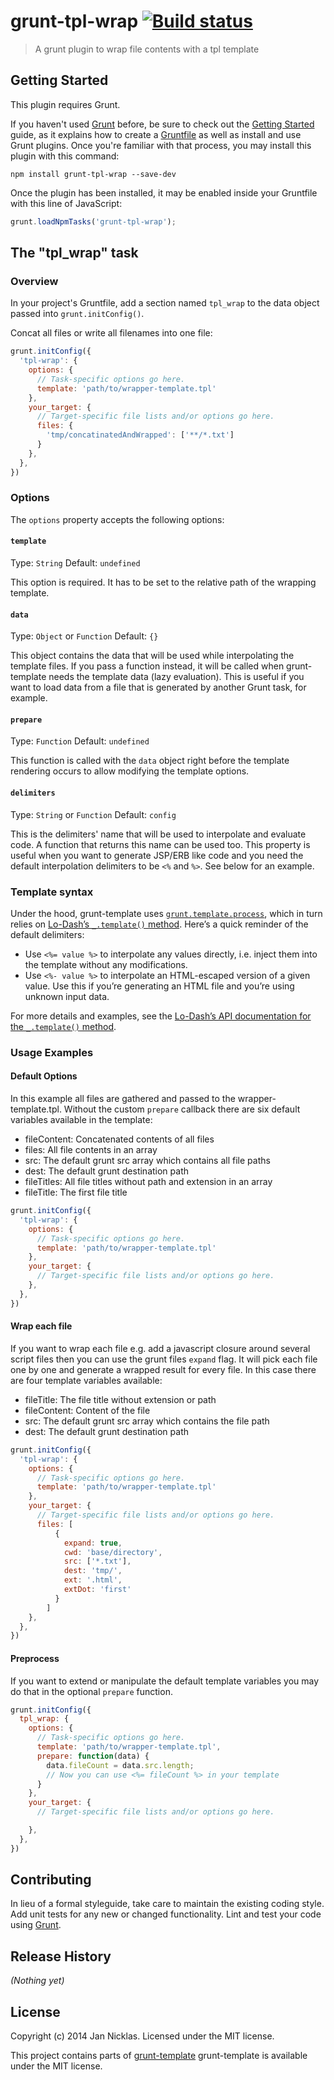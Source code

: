 # grunt-tpl-wrap [![Build status](https://travis-ci.org/jantimon/grunt-tpl-wrap.svg?branch=master)](https://travis-ci.org/jantimon/grunt-tpl-wrap)

> A grunt plugin to wrap file contents with a tpl template

## Getting Started
This plugin requires Grunt.

If you haven't used [Grunt](http://gruntjs.com/) before, be sure to check out the [Getting Started](http://gruntjs.com/getting-started) guide, as it explains how to create a [Gruntfile](http://gruntjs.com/sample-gruntfile) as well as install and use Grunt plugins. Once you're familiar with that process, you may install this plugin with this command:

```shell
npm install grunt-tpl-wrap --save-dev
```

Once the plugin has been installed, it may be enabled inside your Gruntfile with this line of JavaScript:

```js
grunt.loadNpmTasks('grunt-tpl-wrap');
```

## The "tpl_wrap" task

### Overview
In your project's Gruntfile, add a section named `tpl_wrap` to the data object passed into `grunt.initConfig()`.

Concat all files or write all filenames into one file:

```js
grunt.initConfig({
  'tpl-wrap': {
    options: {
      // Task-specific options go here.
      template: 'path/to/wrapper-template.tpl'
    },
    your_target: {
      // Target-specific file lists and/or options go here.
      files: {
        'tmp/concatinatedAndWrapped': ['**/*.txt']
      }
    },
  },
})
```

### Options

The `options` property accepts the following options:

#### `template`
Type: `String`
Default: `undefined`

This option is required. It has to be set to the relative path of the wrapping template.

#### `data`
Type: `Object` or `Function`
Default: `{}`

This object contains the data that will be used while interpolating the template files. If you pass a function instead, it will be called when grunt-template needs the template data (lazy evaluation). This is useful if you want to load data from a file that is generated by another Grunt task, for example.

#### `prepare`
Type: `Function`
Default: `undefined`

This function is called with the `data` object right before the template rendering occurs to allow modifying the template options.

#### `delimiters`
Type: `String` or `Function`
Default: `config`

This is the delimiters' name that will be used to interpolate and evaluate code. A function that returns this name can be used too.
This property is useful when you want to generate JSP/ERB like code and you need the default interpolation delimiters to be `<%` and `%>`. See below for an example.

### Template syntax

Under the hood, grunt-template uses [`grunt.template.process`](https://github.com/gruntjs/grunt/wiki/grunt.template#wiki-grunt-template-process), which in turn relies on [Lo-Dash’s `_.template()` method](http://lodash.com/docs#template). Here’s a quick reminder of the default delimiters:

* Use `<%= value %>` to interpolate any values directly, i.e. inject them into the template without any modifications.
* Use `<%- value %>` to interpolate an HTML-escaped version of a given value. Use this if you’re generating an HTML file and you’re using unknown input data.

For more details and examples, see the [Lo-Dash’s API documentation for the `_.template()` method](http://lodash.com/docs#template).

### Usage Examples

#### Default Options

In this example all files are gathered and passed to the wrapper-template.tpl.
Without the custom `prepare` callback there are six default variables available in the template:

 * fileContent: Concatenated contents of all files
 * files: All file contents in an array
 * src: The default grunt src array which contains all file paths
 * dest: The default grunt destination path
 * fileTitles: All file titles without path and extension in an array
 * fileTitle: The first file title

```js
grunt.initConfig({
  'tpl-wrap': {
    options: {
      // Task-specific options go here.
      template: 'path/to/wrapper-template.tpl'
    },
    your_target: {
      // Target-specific file lists and/or options go here.
    },
  },
})
```

#### Wrap each file

If you want to wrap each file e.g. add a javascript closure around several
script files then you can use the grunt files `expand` flag.
It will pick each file one by one and generate a wrapped result for every file.
In this case there are four template variables available:

* fileTitle: The file title without extension or path
* fileContent: Content of the file
* src: The default grunt src array which contains the file path
* dest: The default grunt destination path

```js
grunt.initConfig({
  'tpl-wrap': {
    options: {
      // Task-specific options go here.
      template: 'path/to/wrapper-template.tpl'
    },
    your_target: {
      // Target-specific file lists and/or options go here.
      files: [
          {
            expand: true,
            cwd: 'base/directory',
            src: ['*.txt'],
            dest: 'tmp/',
            ext: '.html',
            extDot: 'first'
          }
        ]
    },
  },
})
```

#### Preprocess

If you want to extend or manipulate the default template variables you may
do that in the optional `prepare` function.

```js
grunt.initConfig({
  tpl_wrap: {
    options: {
      // Task-specific options go here.
      template: 'path/to/wrapper-template.tpl',
      prepare: function(data) {
        data.fileCount = data.src.length;
        // Now you can use <%= fileCount %> in your template
      }
    },
    your_target: {
      // Target-specific file lists and/or options go here.

    },
  },
})
```

## Contributing
In lieu of a formal styleguide, take care to maintain the existing coding style. Add unit tests for any new or changed functionality. Lint and test your code using [Grunt](http://gruntjs.com/).

## Release History
_(Nothing yet)_

## License
Copyright (c) 2014 Jan Nicklas. Licensed under the MIT license.

This project contains parts of [grunt-template](https://github.com/mathiasbynens/grunt-template/)
grunt-template is available under the MIT license.
